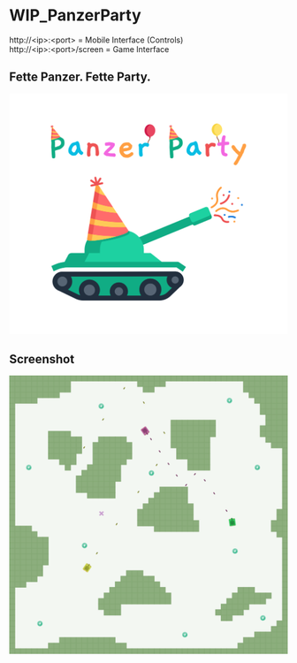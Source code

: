 # WIP_PanzerParty
http://&lt;ip&gt;:&lt;port&gt; = Mobile Interface (Controls)  
http://&lt;ip&gt;:&lt;port&gt;/screen = Game Interface

## Fette Panzer. Fette Party. 
![alt text](./logo.svg)


## Screenshot 
![alt text](./screenshot.png)
